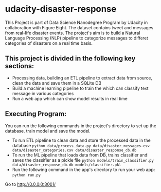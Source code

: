 # udacity-disaster-response

This Project is part of Data Science Nanodegree Program by Udacity in collaboration with Figure Eight. The dataset contains tweet and messages from real-life disaster events. The project's aim is to build a Natural Language Processing (NLP) pipeline to categorize messages to differet categories of disasters on a real time basis.


## This project is divided in the following key sections:

- Processing data, building an ETL pipeline to extract data from source, clean the data and save them in a SQLite DB
- Build a machine learning pipeline to train the which can classify text message in various categories
- Run a web app which can show model results in real time


## Executing Program:

You can run the following commands in the project's directory to set up the database, train model and save the model.

- To run ETL pipeline to clean data and store the processed data in the database `python data/process_data.py data/disaster_messages.csv data/disaster_categories.csv data/disaster_response_db.db`
- To run the ML pipeline that loads data from DB, trains classifier and saves the classifier as a pickle file `python models/train_classifier.py data/disaster_response_db.db models/classifier.pkl`
- Run the following command in the app's directory to run your web app: `python run.py`

Go to http://0.0.0.0:3001/


